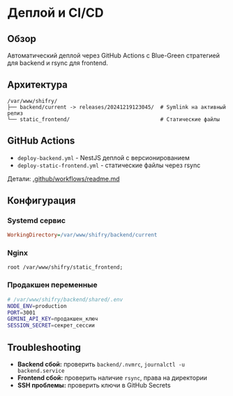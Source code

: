 # Деплой и CI/CD

## Обзор
Автоматический деплой через GitHub Actions с Blue-Green стратегией для backend и rsync для frontend.

## Архитектура
```
/var/www/shifry/
├── backend/current -> releases/20241219123045/  # Symlink на активный релиз
└── static_frontend/                             # Статические файлы
```

## GitHub Actions
- `deploy-backend.yml` - NestJS деплой с версионированием
- `deploy-static-frontend.yml` - статические файлы через rsync

Детали: [.github/workflows/readme.md](../.github/workflows/readme.md)

## Конфигурация

### Systemd сервис
```ini
WorkingDirectory=/var/www/shifry/backend/current
```

### Nginx
```nginx
root /var/www/shifry/static_frontend;
```

### Продакшен переменные
```bash
# /var/www/shifry/backend/shared/.env
NODE_ENV=production
PORT=3001
GEMINI_API_KEY=продакшен_ключ
SESSION_SECRET=секрет_сессии
```

## Troubleshooting
- **Backend сбой:** проверить `backend/.nvmrc`, `journalctl -u backend.service`
- **Frontend сбой:** проверить наличие `rsync`, права на директории
- **SSH проблемы:** проверить ключи в GitHub Secrets